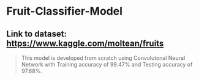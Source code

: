 # Fruit-Classifier-Model
## Link to dataset: https://www.kaggle.com/moltean/fruits
> This model is developed from scratch using Convolutonal Neural Network with Training accuracy of 99.47% and Testing accuracy of 97.68%.
